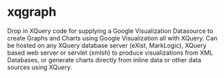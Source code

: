 xqgraph
=======

Drop in XQuery code for supplying a Google Visualization Datasource to create Graphs and Charts using Google Visualization all with XQuery. Can be hosted on any XQuery database server (eXist, MarkLogic), XQuery based web server or servlet (xmlsh) to produce visualizations from XML Databases, or generate charts directly from inline data or other data sources using XQuery.
